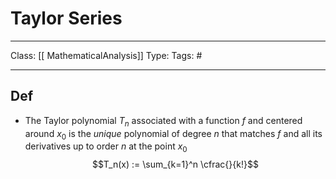 # Taylor Series
___
Class: [[ MathematicalAnalysis]]
Type: 
Tags: # 
___

## Def 
- The Taylor polynomial $T_n$ associated with a function $f$ and centered around $x_0$ is the *unique* polynomial of degree $n$ that matches $f$ and all its derivatives up to order $n$ at the point $x_0$ $$T_n(x) := \sum_{k=1}^n \cfrac{}{k!}$$